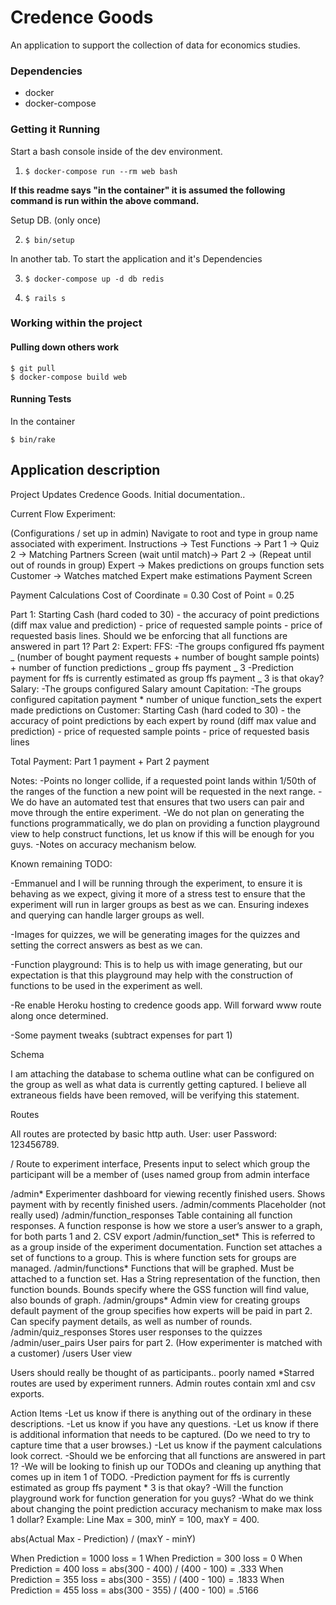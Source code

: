 # Credence Goods

An application to support the collection of data for economics studies.

### Dependencies

- docker
- docker-compose

### Getting it Running

Start a bash console inside of the dev environment.

1. `$ docker-compose run --rm web bash`

**If this readme says "in the container" it is assumed the following command is
run within the above command.**

Setup DB. (only once)

2. `$ bin/setup`

In another tab. To start the application and it's Dependencies

3. `$ docker-compose up -d db redis`

4. `$ rails s`

### Working within the project

#### Pulling down others work

    $ git pull
    $ docker-compose build web

#### Running Tests

In the container

    $ bin/rake

## Application description

Project Updates Credence Goods. Initial documentation..

Current Flow Experiment:

(Configurations / set up in admin)
Navigate to root and type in group name associated with experiment.
Instructions ->
Test Functions ->
Part 1 ->
Quiz 2 ->
Matching Partners Screen (wait until match)->
Part 2 ->
(Repeat until out of rounds in group)
Expert -> Makes predictions on groups function sets
Customer -> Watches matched Expert make estimations
Payment Screen

Payment Calculations
Cost of Coordinate = 0.30
Cost of Point = 0.25

Part 1:
Starting Cash (hard coded to 30) - the accuracy of point predictions (diff max value and prediction) - price of requested sample points - price of requested basis lines.
Should we be enforcing that all functions are answered in part 1?
Part 2:
Expert:
FFS:
-The groups configured ffs payment _ (number of bought payment requests + number of bought sample points) + number of function predictions _ group ffs payment _ 3
-Prediction payment for ffs is currently estimated as group ffs payment _ 3 is that okay?
Salary:
-The groups configured Salary amount
Capitation:
-The groups configured capitation payment \* number of unique function_sets the expert made predictions on
Customer:
Starting Cash (hard coded to 30) - the accuracy of point predictions by each expert by round (diff max value and prediction) - price of requested sample points - price of requested basis lines

Total Payment: Part 1 payment + Part 2 payment

Notes:
-Points no longer collide, if a requested point lands within 1/50th of the ranges of the function a new point will be requested in the next range.
-We do have an automated test that ensures that two users can pair and move through the entire experiment.
-We do not plan on generating the functions programmatically, we do plan on providing a function playground view to help construct functions, let us know if this will be enough for you guys.
-Notes on accuracy mechanism below.

Known remaining TODO:

-Emmanuel and I will be running through the experiment, to ensure it is behaving as we expect, giving it more of a stress test to ensure that the experiment will run in larger groups as best as we can. Ensuring indexes and querying can handle larger groups as well.

-Images for quizzes, we will be generating images for the quizzes and setting the correct answers as best as we can.

-Function playground: This is to help us with image generating, but our expectation is that this playground may help with the construction of functions to be used in the experiment as well.

-Re enable Heroku hosting to credence goods app. Will forward www route along once determined.

-Some payment tweaks (subtract expenses for part 1)

Schema

I am attaching the database to schema outline what can be configured on the group as well as what data is currently getting captured. I believe all extraneous fields have been removed, will be verifying this statement.

Routes

All routes are protected by basic http auth. User: user Password: 123456789.

/
Route to experiment interface, Presents input to select which group the participant will be a member of (uses named group from admin interface

/admin*
Experimenter dashboard for viewing recently finished users. Shows payment with by recently finished users.
/admin/comments
Placeholder (not really used)
/admin/function_responses
Table containing all function responses. A function response is how we store a user’s answer to a graph, for both parts 1 and 2. CSV export
/admin/function_set*
This is referred to as a group inside of the experiment documentation. Function set attaches a set of functions to a group. This is where function sets for groups are managed.
/admin/functions*
Functions that will be graphed. Must be attached to a function set. Has a String representation of the function, then function bounds. Bounds specify where the GSS function will find value, also bounds of graph.
/admin/groups*
Admin view for creating groups default payment of the group specifies how experts will be paid in part 2. Can specify payment details, as well as number of rounds.
/admin/quiz_responses
Stores user responses to the quizzes
/admin/user_pairs
User pairs for part 2. (How experimenter is matched with a customer)
/users
User view

Users should really be thought of as participants.. poorly named
\*Starred routes are used by experiment runners. Admin routes contain xml and csv exports.

Action Items
-Let us know if there is anything out of the ordinary in these descriptions.
-Let us know if you have any questions.
-Let us know if there is additional information that needs to be captured. (Do we need to try to capture time that a user browses.)
-Let us know if the payment calculations look correct.
-Should we be enforcing that all functions are answered in part 1?
-We will be looking to finish up our TODOs and cleaning up anything that comes up in item 1 of TODO.
-Prediction payment for ffs is currently estimated as group ffs payment \* 3 is that okay?
-Will the function playground work for function generation for you guys?
-What do we think about changing the point prediction accuracy mechanism to make max loss 1 dollar? Example: Line Max = 300, minY = 100, maxY = 400.

abs(Actual Max - Prediction) / (maxY - minY)

When Prediction = 1000 loss = 1
When Prediction = 300 loss = 0
When Prediction = 400 loss = abs(300 - 400) / (400 - 100) = .333
When Prediction = 355 loss = abs(300 - 355) / (400 - 100) = .1833
When Prediction = 455 loss = abs(300 - 355) / (400 - 100) = .5166
